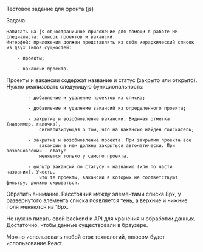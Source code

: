 Тестовое задание для фронта (js)

Задача:

    Написать на js одностраничное приложение для помощи в работе HR-специалиста: список проектов и вакансий.
    Интерфейс приложения должен представлять из себя иерархический список из двух типов сущностей:

        - проекты;

        - вакансии проекта.

Проекты и вакансии содержат название и статус (закрыто или открыто).
Нужно реализовать следующую функциональность:

            - добавление и удаление проектов из списка;

            - добавление и удаление вакансий из определенного проекта;

            - закрытие и возобновление вакансии. Видимая отметка (например, галочка),
                сигнализирующая о том, что на вакансию найден соискатель;

            - закрытие и возобновление проекта. При закрытии проекта все
                вакансии в нем должны закрыться автоматически. При возобновлении - статус
                меняется только у самого проекта.

            - фильтр вакансий по статусу и названию (или по части названия). Учесть,
                что те проекты, вакансии в которых не соответствуют фильтру, должны скрываться.

Обратить внимание. Расстояния между элементами списка 8px, у развернутого элемента списка появляется тень,
а верхние и нижние поля меняются на 16px.

Не нужно писать свой backend и API для хранения и обработки данных. Достаточно, чтобы данные существовали
в браузере.

Можно использовать любой стэк технологий, плюсом будет использование React.
